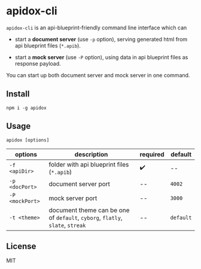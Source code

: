 # apidox-cli

`apidox-cli` is an api-blueprint-friendly command line interface which can

- start a **document server** (use `-p` option), serving generated html from api blueprint files (`*.apib`).

- start a **mock server** (use `-P` option), using data in api blueprint files as response payload.

You can start up both document server and mock server in one command.

## Install

  `npm i -g apidox`

## Usage

  `apidox [options]`

| options | description | required | default |
| ---- | ---- | --- | --- |
| `-f <apiDir>` | folder with api blueprint files (`*.apib`) | :heavy_check_mark: | -- |
| `-p <docPort>` | document server port | -- | `4002` |
| `-P <mockPort>` |  mock server port | -- | `3000` |
| `-t <theme>` | document theme can be one of `default`, `cyborg`, `flatly`, `slate`, `streak` | -- | `default` |


## License

MIT

